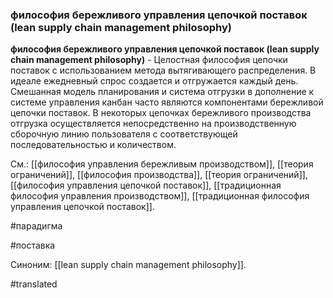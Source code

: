 ### философия бережливого управления цепочкой поставок (lean supply chain management philosophy)

**философия бережливого управления цепочкой поставок (lean supply chain management philosophy)** - Целостная философия цепочки поставок с использованием метода вытягивающего распределения. В идеале ежедневный спрос создается и отгружается каждый день. Смешанная модель планирования и система отгрузки в дополнение к системе управления канбан часто являются компонентами бережливой цепочки поставок. В некоторых цепочках бережливого производства отгрузка осуществляется непосредственно на производственную сборочную линию пользователя с соответствующей последовательностью и количеством.

См.: [[философия управления бережливым производством]], [[теория ограничений]], [[философия производства]], [[теория ограничений]], [[философия управления цепочкой поставок]], [[традиционная философия управления производством]], [[традиционная философия управления цепочкой поставок]].

#парадигма

#поставка

Синоним: [[lean supply chain management philosophy]].

#translated
